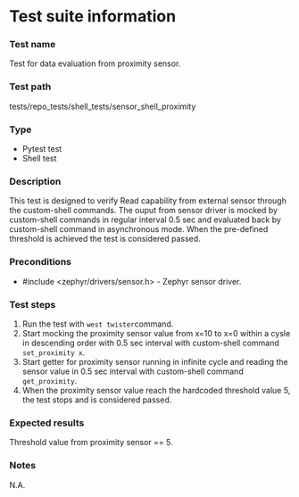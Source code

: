 # Test suite information

### Test name
Test for data evaluation from proximity sensor.

### Test path
tests/repo_tests/shell_tests/sensor_shell_proximity

### Type
- Pytest test
- Shell test

### Description
This test is designed to verify Read capability from external sensor through the custom-shell commands. The ouput from sensor driver is mocked by custom-shell commands in regular interval 0.5 sec and evaluated back by custom-shell command in asynchronous mode. When the pre-defined threshold is achieved the test is considered passed.

### Preconditions
- #include <zephyr/drivers/sensor.h> - Zephyr sensor driver.

### Test steps
1. Run the test with `west twister`command.
2. Start mocking the proximity sensor value from x=10 to x=0 within a cysle in descending order with 0.5 sec interval with custom-shell command `set_proximity x`.
3. Start getter for proximity sensor running in infinite cycle and reading the sensor value in 0.5 sec interval with custom-shell command `get_proximity`.
4. When the proximity sensor value reach the hardcoded threshold value 5, the test stops and is considered passed.

### Expected results
Threshold value from proximity sensor == 5. 

### Notes
N.A.